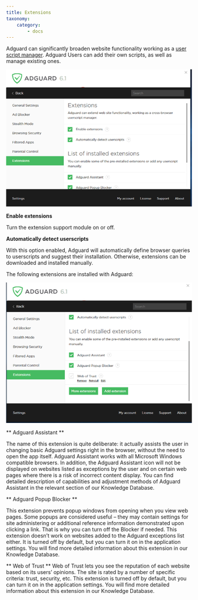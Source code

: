 ```yaml
---
title: Extensions
taxonomy:
    category:
        - docs
---
```


Adguard can significantly broaden website functionality working as a [user script manager](https://adguard.com/en/userscripts.html). Adguard Users can add their own scripts, as well as manage existing ones.

![](win10-06.png)

**Enable extensions**

Turn the extension support module on or off.

**Automatically detect userscripts**

With this option enabled, Adguard will automatically define browser queries to userscripts and suggest their installation. Otherwise, extensions can be downloaded and installed manually.

The following extensions are installed with Adguard:

![](win10-07.png)

** Adguard Assistant **

The name of this extension is quite deliberate: it actually assists the user in changing basic Adguard settings right in the browser, without the need to open the app itself. Adguard Assistant works with all Microsoft Windows compatible browsers. In addition, the Adguard Assistant icon will not be displayed on websites listed as exceptions by the user and on certain web pages where there is a risk of incorrect content display. You can find detailed description of capabilities and adjustment methods of Adguard Assistant in the relevant section of our Knowledge Database.


** Adguard Popup Blocker **

This extension prevents popup windows from opening when you view web pages. Some popups are considered useful – they may contain settings for site administering or additional reference information demonstrated upon clicking a link. That is why you can turn off the Blocker if needed. This extension doesn’t work on websites added to the Adguard exceptions list either. It is turned off by default, but you can turn it on in the application settings. You will find more detailed information about this extension in our Knowledge Database.

** Web of Trust **
Web of Trust lets you see the reputation of each website based on its users’ opinions. The site is rated by a number of specific criteria: trust, security, etc. This extension is turned off by default, but you can turn it on in the application settings. You will find more detailed information about this extension in our Knowledge Database.

